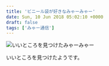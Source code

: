 ```yaml
---
title: 'ビニール袋が好きなみゃーみゃー'
date: Sun, 10 Jun 2018 05:02:10 +0000
draft: false
tags: ['みゃー通信']
---
```


![いいところを見つけたみゃーみゃー](/images/2018/06/DSC_0538.jpg)

いいところを見つけたようです。
